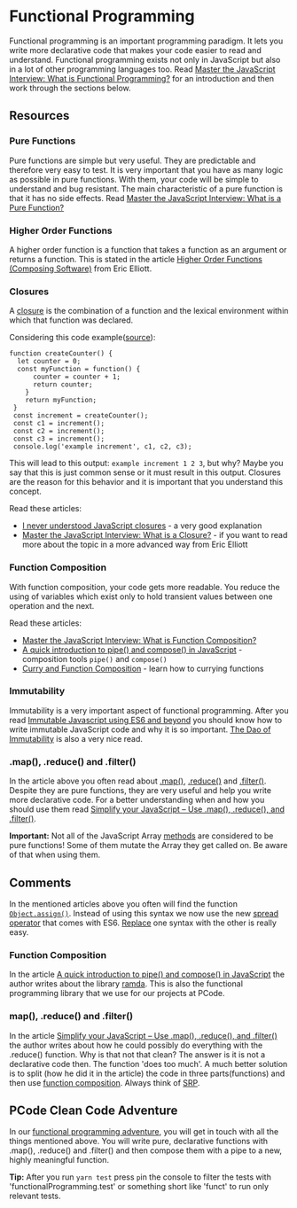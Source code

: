 # Functional Programming
Functional programming is an important programming paradigm. It lets you write more declarative code that makes your code easier to read and understand. Functional programming exists not only in JavaScript but also in a lot of other programming languages too. Read [Master the JavaScript Interview: What is Functional Programming?](https://medium.com/javascript-scene/master-the-javascript-interview-what-is-functional-programming-7f218c68b3a0) for an introduction and then work through the sections below.

## Resources
### Pure Functions
Pure functions are simple but very useful. They are predictable and therefore very easy to test. It is very important that you have as many logic as possible in pure functions. With them, your code will be simple to understand and bug resistant. The main characteristic of a pure function is that it has no side effects. Read [Master the JavaScript Interview: What is a Pure Function?](https://medium.com/javascript-scene/master-the-javascript-interview-what-is-a-pure-function-d1c076bec976)

### Higher Order Functions
A higher order function is a function that takes a function as an argument or returns a function. This is stated in the article [Higher Order Functions (Composing Software)](https://medium.com/javascript-scene/higher-order-functions-composing-software-5365cf2cbe99) from Eric Elliott.

### Closures
A [closure](https://developer.mozilla.org/en-US/docs/Web/JavaScript/Closures) is the combination of a function and the lexical environment within which that function was declared.

Considering this code example([source](https://medium.com/dailyjs/i-never-understood-javascript-closures-9663703368e8)):


```
function createCounter() {
  let counter = 0;
  const myFunction = function() {
      counter = counter + 1;
      return counter;
    }
    return myFunction;
 }
 const increment = createCounter();
 const c1 = increment();
 const c2 = increment();
 const c3 = increment();
 console.log('example increment', c1, c2, c3);
```

This will lead to this output: `example increment 1 2 3`, but why? Maybe you say that this is just common sense or it must result in this output. Closures are the reason for this behavior and it is important that you understand this concept.

Read these articles:
* [I never understood JavaScript closures](https://medium.com/dailyjs/i-never-understood-javascript-closures-9663703368e8) - a very good explanation
* [Master the JavaScript Interview: What is a Closure?](https://medium.com/javascript-scene/master-the-javascript-interview-what-is-a-closure-b2f0d2152b36) - if you want to read more about the topic in a more advanced way from Eric Elliott


### Function Composition
With function composition, your code gets more readable. You reduce the using of variables which exist only to hold transient values between one operation and the next. 

Read these articles:
* [Master the JavaScript Interview: What is Function Composition?](https://medium.com/javascript-scene/master-the-javascript-interview-what-is-function-composition-20dfb109a1a0)
* [A quick introduction to pipe() and compose() in JavaScript](https://medium.freecodecamp.org/pipe-and-compose-in-javascript-5b04004ac937) - composition tools `pipe()` and `compose()`
* [Curry and Function Composition](https://medium.com/javascript-scene/curry-and-function-composition-2c208d774983) - learn how to currying functions

### Immutability
Immutability is a very important aspect of functional programming. After you read [
Immutable Javascript using ES6 and beyond](https://wecodetheweb.com/2016/02/12/immutable-javascript-using-es6-and-beyond/) you should know how to write immutable JavaScript code and why it is so important. [The Dao of Immutability](https://medium.com/javascript-scene/the-dao-of-immutability-9f91a70c88cd) is also a very nice read.

### .map(), .reduce() and .filter()
In the article above you often read about [.map()](https://developer.mozilla.org/en-US/docs/Web/JavaScript/Reference/Global_Objects/Array/map), [.reduce()](https://developer.mozilla.org/en-US/docs/Web/JavaScript/Reference/Global_Objects/Array/Reduce) and [.filter()](https://developer.mozilla.org/en-US/docs/Web/JavaScript/Reference/Global_Objects/Array/filter). Despite they are pure functions, they are very useful and help you write more declarative code. For a better understanding when and how you should use them read [Simplify your JavaScript – Use .map(), .reduce(), and .filter()](https://medium.com/poka-techblog/simplify-your-javascript-use-map-reduce-and-filter-bd02c593cc2d).

**Important:** Not all of the JavaScript Array [methods](https://developer.mozilla.org/en-US/docs/Web/JavaScript/Reference/Global_Objects/Array/prototype#Methods) are considered to be pure functions! Some of them mutate the Array they get called on. Be aware of that when using them.

## Comments
In the mentioned articles above you often will find the function [`Object.assign()`](https://developer.mozilla.org/de/docs/Web/JavaScript/Reference/Global_Objects/Object/assign). Instead of using this syntax we now use the new [spread operator](https://developer.mozilla.org/de/docs/Web/JavaScript/Reference/Operators/Spread_operator) that comes with ES6. [Replace](https://redux.js.org/recipes/using-object-spread-operator) one syntax with the other is really easy.

### Function Composition
In the article [A quick introduction to pipe() and compose() in JavaScript](https://medium.freecodecamp.org/pipe-and-compose-in-javascript-5b04004ac937) the author writes about the library [ramda](https://ramdajs.com/). This is also the functional programming library that we use for our projects at PCode.

### map(), .reduce() and .filter()
In the article [Simplify your JavaScript – Use .map(), .reduce(), and .filter()](https://medium.com/poka-techblog/simplify-your-javascript-use-map-reduce-and-filter-bd02c593cc2d) the author writes about how he could possibly do everything with the .reduce() function. Why is that not that clean? The answer is it is not a declarative code then. The function 'does too much'. A much better solution is to split (how he did it in the article) the code in three parts(functions) and then use [function composition](#function-composition). Always think of [SRP](https://de.wikipedia.org/wiki/Single-Responsibility-Prinzip).

## PCode Clean Code Adventure
In our [functional programming adventure](https://github.com/pcode-at/clean-code-adventure/tree/module/functional-programming/src/pcode-academy/javascript/functional-programming), you will get in touch with all the things mentioned above. You will write pure, declarative functions with .map(), .reduce() and .filter() and then compose them with a pipe to a new, highly meaningful function.

**Tip:** After you run `yarn test` press `p`in the console to filter the tests with 'functionalProgramming.test' or something short like 'funct' to run only relevant tests.
